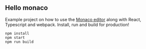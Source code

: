 ## Hello monaco

Example project on how to use the [Monaco editor](https://microsoft.github.io/monaco-editor/) along with React, Typescript and webpack. Install, run and build for production!

```
npm install
npm start
npm run build
```